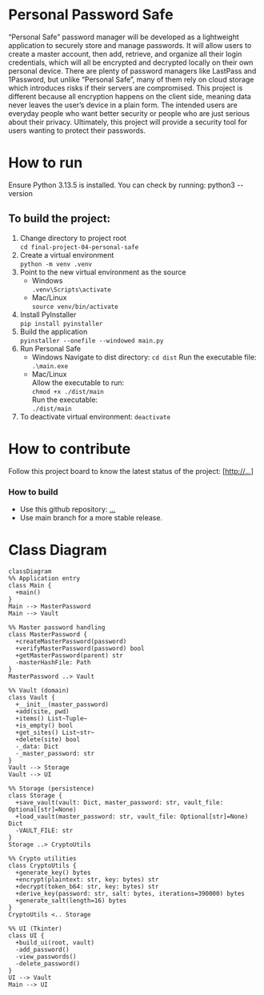 # Personal Password Safe
“Personal Safe” password manager will be developed as a lightweight application to securely store and manage passwords. It will allow users to create a master account, then add, retrieve, and organize all their login credentials, which will all be encrypted and decrypted locally on their own personal device. There are plenty of password managers like LastPass and 1Password, but unlike “Personal Safe”, many of them rely on cloud storage which introduces risks if their servers are compromised. This project is different because all encryption happens on the client side, meaning data never leaves the user’s device in a plain form. The intended users are everyday people who want better security or people who are just serious about their privacy. Ultimately, this project will provide a security tool for users wanting to protect their passwords. 

# How to run
Ensure Python 3.13.5 is installed. You can check by running: python3 --version

## To build the project:
1. Change directory to project root  
`cd final-project-04-personal-safe`
2. Create a virtual environment  
`python -m venv .venv`
3. Point to the new virtual environment as the source  
    * Windows  
    `.venv\Scripts\activate`
    * Mac/Linux  
    `source venv/bin/activate`
4. Install PyInstaller  
`pip install pyinstaller`
5. Build the application  
`pyinstaller --onefile --windowed main.py`
6. Run Personal Safe
    * Windows 
    Navigate to dist directory: 
    `cd dist`
    Run the executable file:
    `.\main.exe`
    * Mac/Linux  
    Allow the executable to run:  
    `chmod +x ./dist/main`  
    Run the executable:  
    `./dist/main` 
7. To deactivate virtual environment:
    `deactivate`

# How to contribute
Follow this project board to know the latest status of the project: [[http://...](https://github.com/orgs/cis3296f25/projects/47)] 

### How to build
- Use this github repository: [...](https://github.com/cis3296f25/final-project-04-personal-safe) 
- Use main branch for a more stable release.  

# Class Diagram
```mermaid
classDiagram
%% Application entry
class Main {
  +main()
}
Main --> MasterPassword
Main --> Vault

%% Master password handling
class MasterPassword {
  +createMasterPassword(password)
  +verifyMasterPassword(password) bool
  +getMasterPassword(parent) str
  -masterHashFile: Path
}
MasterPassword ..> Vault

%% Vault (domain)
class Vault {
  +__init__(master_password)
  +add(site, pwd)
  +items() List~Tuple~
  +is_empty() bool
  +get_sites() List~str~
  +delete(site) bool
  -_data: Dict
  -_master_password: str
}
Vault --> Storage
Vault --> UI

%% Storage (persistence)
class Storage {
  +save_vault(vault: Dict, master_password: str, vault_file: Optional[str]=None)
  +load_vault(master_password: str, vault_file: Optional[str]=None) Dict
  -VAULT_FILE: str
}
Storage ..> CryptoUtils

%% Crypto utilities
class CryptoUtils {
  +generate_key() bytes
  +encrypt(plaintext: str, key: bytes) str
  +decrypt(token_b64: str, key: bytes) str
  +derive_key(password: str, salt: bytes, iterations=390000) bytes
  +generate_salt(length=16) bytes
}
CryptoUtils <.. Storage

%% UI (Tkinter)
class UI {
  +build_ui(root, vault)
  -add_password()
  -view_passwords()
  -delete_password()
}
UI --> Vault
Main --> UI
```